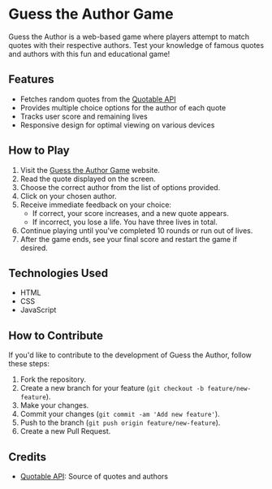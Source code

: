 # Guess the Author Game

Guess the Author is a web-based game where players attempt to match quotes with their respective authors. Test your knowledge of famous quotes and authors with this fun and educational game!

## Features

- Fetches random quotes from the [Quotable API](https://github.com/lukePeavey/quotable)
- Provides multiple choice options for the author of each quote
- Tracks user score and remaining lives
- Responsive design for optimal viewing on various devices

## How to Play

1. Visit the [Guess the Author Game]([#](https://mustajab01.github.io/Guess-The-Author/)) website.
2. Read the quote displayed on the screen.
3. Choose the correct author from the list of options provided.
4. Click on your chosen author.
5. Receive immediate feedback on your choice:
   - If correct, your score increases, and a new quote appears.
   - If incorrect, you lose a life. You have three lives in total.
6. Continue playing until you've completed 10 rounds or run out of lives.
7. After the game ends, see your final score and restart the game if desired.

## Technologies Used

- HTML
- CSS
- JavaScript

## How to Contribute

If you'd like to contribute to the development of Guess the Author, follow these steps:

1. Fork the repository.
2. Create a new branch for your feature (`git checkout -b feature/new-feature`).
3. Make your changes.
4. Commit your changes (`git commit -am 'Add new feature'`).
5. Push to the branch (`git push origin feature/new-feature`).
6. Create a new Pull Request.

## Credits
- [Quotable API](https://github.com/lukePeavey/quotable): Source of quotes and authors
